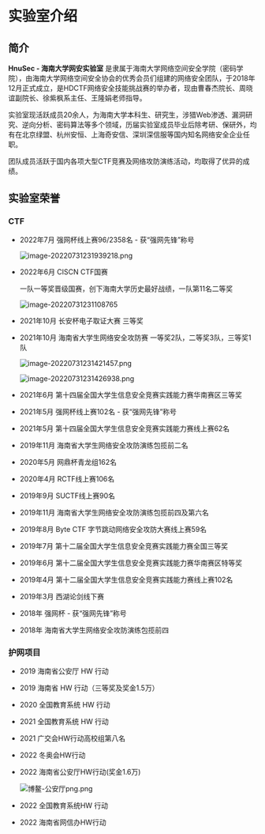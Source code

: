 # 实验室介绍

## 简介

**HnuSec - 海南大学网安实验室** 是隶属于海南大学网络空间安全学院（密码学院），由海南大学网络空间安全协会的优秀会员们组建的网络安全团队，于2018年12月正式成立，是HDCTF网络安全技能挑战赛的举办者，现由曹春杰院长、周晓谊副院长、徐紫枫系主任、王隆娟老师指导。

实验室现活跃成员20余人，为海南大学本科生、研究生，涉猎Web渗透、漏洞研究、逆向分析、密码算法等多个领域，历届实验室成员毕业后除考研、保研外，均有在北京绿盟、杭州安恒、上海奇安信、深圳深信服等国内知名网络安全企业任职。

团队成员活跃于国内各项大型CTF竞赛及网络攻防演练活动，均取得了优异的成绩。

## 实验室荣誉

### CTF

- 2022年7月 强网杯线上赛96/2358名 - 获“强网先锋”称号

  ![image-20220731231939218.png](https://s2.loli.net/2022/07/31/XaRxkjm5Z2qELDv.png)

- 2022年6月 CISCN CTF国赛

  一队一等奖晋级国赛，创下海南大学历史最好战绩，一队第11名二等奖

  ![image-20220731231108765](https://s2.loli.net/2022/07/31/qbijWow3KTXpErv.png)

- 2021年10月 长安杯电子取证大赛 三等奖

- 2021年10月 海南省大学生网络安全攻防赛 一等奖2队，二等奖3队，三等奖1队

  ![image-20220731231421457.png](https://s2.loli.net/2022/07/31/HrJPFkwXy9dBWAM.png)

  ![image-20220731231426938.png](https://s2.loli.net/2022/07/31/1D24EFbNuBWljXf.png)

- 2021年6月 第十四届全国大学生信息安全竞赛实践能力赛华南赛区三等奖

- 2021年5月 强网杯线上赛102名 - 获“强网先锋”称号

- 2021年5月 第十四届全国大学生信息安全竞赛实践能力赛线上赛62名

- 2019年11月 海南省大学生网络安全攻防演练包揽前二名

- 2020年5月 网鼎杯青龙组162名

- 2020年4月 RCTF线上赛106名

- 2019年9月 SUCTF线上赛90名

- 2019年11月 海南省大学生网络安全攻防演练包揽前四及第六名

- 2019年8月 Byte CTF 字节跳动网络安全攻防大赛线上赛59名

- 2019年7月 第十二届全国大学生信息安全竞赛实践能力赛全国三等奖

- 2019年6月 第十二届全国大学生信息安全竞赛实践能力赛华南赛区特等奖

- 2019年4月 第十二届全国大学生信息安全竞赛实践能力赛线上赛102名

- 2019年3月 西湖论剑线下赛

- 2018年 强网杯 - 获“强网先锋”称号

- 2018年 海南省大学生网络安全攻防演练包揽前四

### 护网项目
- 2019 海南省公安厅 HW 行动

- 2019 海南省 HW 行动（三等奖及奖金1.5万）

- 2020 全国教育系统 HW 行动

- 2021 全国教育系统 HW 行动

- 2021 广交会HW行动高校组第八名

- 2022 冬奥会HW行动

- 2022 海南省公安厅HW行动(奖金1.6万)

  ![博鳌-公安厅png.png](https://s2.loli.net/2022/07/31/ZjTc6eUvzFCwuqE.png)

- 2022 全国教育系统HW 行动

- 2022 海南省网信办HW行动

